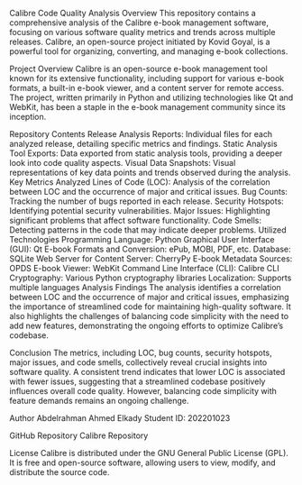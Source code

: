 Calibre Code Quality Analysis
Overview
This repository contains a comprehensive analysis of the Calibre e-book management software, focusing on various software quality metrics and trends across multiple releases. Calibre, an open-source project initiated by Kovid Goyal, is a powerful tool for organizing, converting, and managing e-book collections.

Project Overview
Calibre is an open-source e-book management tool known for its extensive functionality, including support for various e-book formats, a built-in e-book viewer, and a content server for remote access. The project, written primarily in Python and utilizing technologies like Qt and WebKit, has been a staple in the e-book management community since its inception.

Repository Contents
Release Analysis Reports: Individual files for each analyzed release, detailing specific metrics and findings.
Static Analysis Tool Exports: Data exported from static analysis tools, providing a deeper look into code quality aspects.
Visual Data Snapshots: Visual representations of key data points and trends observed during the analysis.
Key Metrics Analyzed
Lines of Code (LOC): Analysis of the correlation between LOC and the occurrence of major and critical issues.
Bug Counts: Tracking the number of bugs reported in each release.
Security Hotspots: Identifying potential security vulnerabilities.
Major Issues: Highlighting significant problems that affect software functionality.
Code Smells: Detecting patterns in the code that may indicate deeper problems.
Utilized Technologies
Programming Language: Python
Graphical User Interface (GUI): Qt
E-book Formats and Conversion: ePub, MOBI, PDF, etc.
Database: SQLite
Web Server for Content Server: CherryPy
E-book Metadata Sources: OPDS
E-book Viewer: WebKit
Command Line Interface (CLI): Calibre CLI
Cryptography: Various Python cryptography libraries
Localization: Supports multiple languages
Analysis Findings
The analysis identifies a correlation between LOC and the occurrence of major and critical issues, emphasizing the importance of streamlined code for maintaining high-quality software. It also highlights the challenges of balancing code simplicity with the need to add new features, demonstrating the ongoing efforts to optimize Calibre’s codebase.

Conclusion
The metrics, including LOC, bug counts, security hotspots, major issues, and code smells, collectively reveal crucial insights into software quality. A consistent trend indicates that lower LOC is associated with fewer issues, suggesting that a streamlined codebase positively influences overall code quality. However, balancing code simplicity with feature demands remains an ongoing challenge.

Author
Abdelrahman Ahmed Elkady
Student ID: 202201023

GitHub Repository
Calibre Repository

License
Calibre is distributed under the GNU General Public License (GPL). It is free and open-source software, allowing users to view, modify, and distribute the source code.
